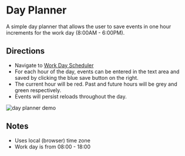 # Day Planner

A simple day planner that allows the user to save events in one hour increments for the work day (8:00AM - 6:00PM).


## Directions

*  Navigate to [Work Day Scheduler](https://wilmararturo.github.com/day-planner )
*  For each hour of the day, events can be entered in the text area and saved by clicking the blue save button on the right.
*  The current hour will be red.  Past and future hours will be grey and green respectively.
*  Events will persist reloads throughout the day.


![day planner demo](./assets/work_day_scheduler.gif)

## Notes 

* Uses local (browser) time zone
* Work day is from 08:00 - 18:00